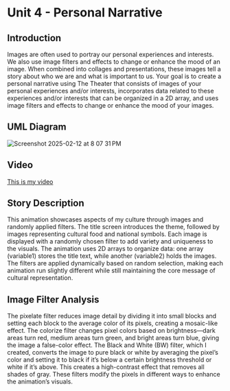 # Unit 4 - Personal Narrative

## Introduction

Images are often used to portray our personal experiences and interests. We also use image filters and effects to change or enhance the mood of an image. When combined into collages and presentations, these images tell a story about who we are and what is important to us. Your goal is to create a personal narrative using The Theater that consists of images of your personal experiences and/or interests, incorporates data related to these experiences and/or interests that can be organized in a 2D array, and uses image filters and effects to change or enhance the mood of your images.

## UML Diagram

![Screenshot 2025-02-12 at 8 07 31 PM](https://github.com/user-attachments/assets/da3aae08-13ca-4339-b693-82cac725db30)


## Video

[This is my video](https://drive.google.com/file/d/1je4X0mnnJIMuPHEQUr7uZeFPBDaXkiJS/view?usp=sharing)

## Story Description

This animation showcases aspects of my culture through images and randomly applied filters. The title screen introduces the theme, followed by images representing cultural food and national symbols. Each image is displayed with a randomly chosen filter to add variety and uniqueness to the visuals. The animation uses 2D arrays to organize data: one array (variable1) stores the title text, while another (variable2) holds the images. The filters are applied dynamically based on random selection, making each animation run slightly different while still maintaining the core message of cultural representation.

## Image Filter Analysis

The pixelate filter reduces image detail by dividing it into small blocks and setting each block to the average color of its pixels, creating a mosaic-like effect. The colorize filter changes pixel colors based on brightness—dark areas turn red, medium areas turn green, and bright areas turn blue, giving the image a false-color effect. The Black and White (BW) filter, which I created, converts the image to pure black or white by averaging the pixel’s color and setting it to black if it’s below a certain brightness threshold or white if it’s above. This creates a high-contrast effect that removes all shades of gray. These filters modify the pixels in different ways to enhance the animation’s visuals.
